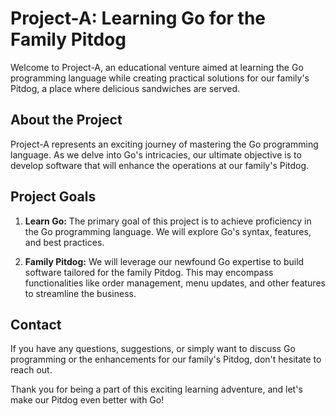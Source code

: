 # Project-A: Learning Go for the Family Pitdog

Welcome to Project-A, an educational venture aimed at learning the Go programming language while creating practical solutions for our family's Pitdog, a place where delicious sandwiches are served.

## About the Project

Project-A represents an exciting journey of mastering the Go programming language. As we delve into Go's intricacies, our ultimate objective is to develop software that will enhance the operations at our family's Pitdog.

## Project Goals

1. **Learn Go:** The primary goal of this project is to achieve proficiency in the Go programming language. We will explore Go's syntax, features, and best practices.

2. **Family Pitdog:** We will leverage our newfound Go expertise to build software tailored for the family Pitdog. This may encompass functionalities like order management, menu updates, and other features to streamline the business.

## Contact

If you have any questions, suggestions, or simply want to discuss Go programming or the enhancements for our family's Pitdog, don't hesitate to reach out.

Thank you for being a part of this exciting learning adventure, and let's make our Pitdog even better with Go!

